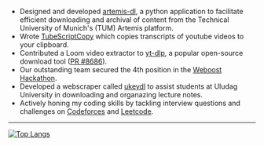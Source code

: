 - Designed and developed [artemis-dl](https://github.com/hruzgar/artemis-dl), a python application to facilitate efficient downloading and archival of content from the Technical University of Munich's (TUM) Artemis platform.
- Wrote [TubeScriptCopy](https://github.com/hruzgar/TubeScriptCopy) which copies transcripts of youtube videos to your clipboard.
- Contributed a Loom video extractor to [yt-dlp](https://github.com/yt-dlp/yt-dlp), a popular open-source download tool ([PR #8686](https://github.com/yt-dlp/yt-dlp/pull/8686)).
- Our outstanding team secured the 4th position in the [Weboost Hackathon](https://github.com/hruzgar/weboost2022).
- Developed a webscraper called [ukeydl](https://github.com/hruzgar/ukey-downloader) to assist students at Uludag University in downloading and organazing lecture notes.
- Actively honing my coding skills by tackling interview questions and challenges on [Codeforces](https://codeforces.com/) and [Leetcode](https://leetcode.com/).

***

[![Top Langs](https://github-readme-stats.vercel.app/api/top-langs/?username=hruzgar&layout=compact)](https://github.com/hruzgar/github-readme-stats)

